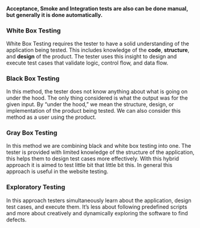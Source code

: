 #### Acceptance, Smoke and Integration tests are also can be done manual, but generally it is done automatically.

### White Box Testing

White Box Testing requires the tester to have a solid understanding of the application being tested. This includes knowledge of the **code**, **structure**, and **design** of the product. The tester uses this insight to design and execute test cases that validate logic, control flow, and data flow.

### Black Box Testing

In this method, the tester does not know anything about what is going on under the hood. The only thing considered is what the output was for the given input. By “under the hood,” we mean the structure, design, or implementation of the product being tested. We can also consider this method as a user using the product.
### Gray Box Testing

In this method we are combining black and white box testing into one. The tester is provided with limited knowledge of the structure of the application, this helps them to design test cases more effectively. With this hybrid approach it is aimed to test little bit that little bit this. In general this approach is useful in the website testing.

### Exploratory Testing

In this approach  testers simultaneously learn about the application, design test cases, and execute them. It’s less about following predefined scripts and more about creatively and dynamically exploring the software to find defects.

